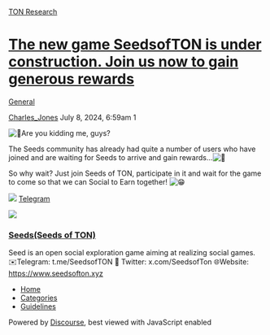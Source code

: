 [TON Research](/)

# [The new game SeedsofTON is under construction. Join us now to gain generous rewards](/t/the-new-game-seedsofton-is-under-construction-join-us-now-to-gain-generous-rewards/27985)

[General](/c/general/4) 

    

[Charles\_Jones](https://tonresear.ch/u/Charles_Jones)  July 8, 2024, 6:59am  1

![:thinking:](https://tonresear.ch/images/emoji/twitter/thinking.png?v=12 ":thinking:")Are you kidding me, guys?

The Seeds community has already had quite a number of users who have joined and are waiting for Seeds to arrive and gain rewards…![:rocket:](https://tonresear.ch/images/emoji/twitter/rocket.png?v=12 ":rocket:")

So why wait? Just join Seeds of TON, participate in it and wait for the game to come so that we can Social to Earn together! ![:grin:](https://tonresear.ch/images/emoji/twitter/grin.png?v=12 ":grin:")

![](https://telegram.org/img/website_icon.svg?4) [Telegram](https://t.me/SeedsofTON)

![](https://tonresear.ch/uploads/default/original/2X/f/f226257e3cb311f0c516862c3cf85a3ecfe8ccbe.jpeg)

### [Seeds(Seeds of TON)](https://t.me/SeedsofTON)

Seed is an open social exploration game aiming at realizing social games. ✉️Telegram: t.me/SeedsofTON 📱 Twitter: x.com/SeedsofTon 🌐Website: https://www.seedsofton.xyz

 

*   [Home](/)
*   [Categories](/categories)
*   [Guidelines](/guidelines)

Powered by [Discourse](https://www.discourse.org), best viewed with JavaScript enabled